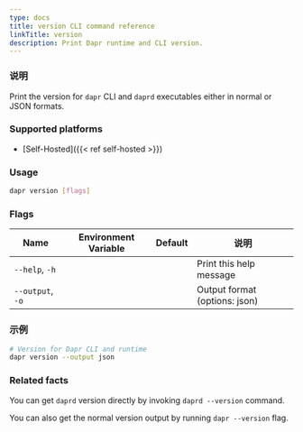 ```yaml
---
type: docs
title: version CLI command reference
linkTitle: version
description: Print Dapr runtime and CLI version.
---
```


### 说明

Print the version for `dapr` CLI and `daprd` executables either in normal or JSON formats.

### Supported platforms

- [Self-Hosted]({{< ref self-hosted >}})

### Usage

```bash
dapr version [flags]
```

### Flags

| Name             | Environment Variable | Default | 说明                                               |
| ---------------- | -------------------- | ------- | ------------------------------------------------ |
| `--help`, `-h`   |                      |         | Print this help message                          |
| `--output`, `-o` |                      |         | Output format (options: json) |

### 示例

```bash
# Version for Dapr CLI and runtime
dapr version --output json
```

### Related facts

You can get `daprd` version directly by invoking `daprd --version` command.

You can also get the normal version output by running `dapr --version` flag.
